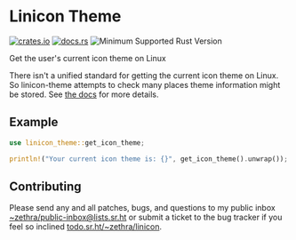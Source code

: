 # Linicon Theme

[![crates.io](https://img.shields.io/crates/v/linicon-theme.svg)](https://crates.io/crates/linicon-theme)
[![docs.rs](https://docs.rs/linicon-theme/badge.svg)](https://docs.rs/linicon-theme)
![Minimum Supported Rust Version](https://img.shields.io/badge/rustc-1.48-red)

Get the user's current icon theme on Linux

There isn't a unified standard for getting the current icon theme on Linux.
So linicon-theme attempts to check many places theme information might be
stored.  See [the docs](https://docs.rs/linicon-theme) for more details.

## Example

```rust
use linicon_theme::get_icon_theme;

println!("Your current icon theme is: {}", get_icon_theme().unwrap());
```

## Contributing

Please send any and all patches, bugs, and questions to my public inbox
[~zethra/public-inbox@lists.sr.ht](mailto:~zethra/public-inbox@lists.sr.ht)
or submit a ticket to the bug tracker if you feel so inclined
[todo.sr.ht/~zethra/linicon](https://todo.sr.ht/~zethra/linicon).
